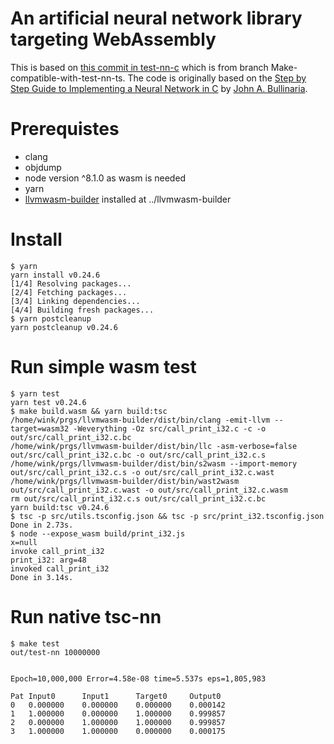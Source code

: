 # An artificial neural network library targeting WebAssembly

This is based on [this commit in test-nn-c](https://github.com/winksaville/test-nn-c/commit/5ca27097024ce857041b5a9773a86a91617724a0)
which is from branch Make-compatible-with-test-nn-ts. The code is originally
based on the [Step by Step Guide to Implementing a Neural Network in C](http://www.cs.bham.ac.uk/~jxb/INC/nn.html)
by [John A. Bullinaria](http://www.cs.bham.ac.uk/~jxb/).

# Prerequistes
- clang
- objdump
- node version ^8.1.0 as wasm is needed
- yarn
- [llvmwasm-builder](https://github.com/winksaville/llvmwasm-builder) installed at ../llvmwasm-builder

# Install
```
$ yarn
yarn install v0.24.6
[1/4] Resolving packages...
[2/4] Fetching packages...
[3/4] Linking dependencies...
[4/4] Building fresh packages...
$ yarn postcleanup
yarn postcleanup v0.24.6
```

# Run simple wasm test
```
$ yarn test
yarn test v0.24.6
$ make build.wasm && yarn build:tsc
/home/wink/prgs/llvmwasm-builder/dist/bin/clang -emit-llvm --target=wasm32 -Weverything -Oz src/call_print_i32.c -c -o out/src/call_print_i32.c.bc
/home/wink/prgs/llvmwasm-builder/dist/bin/llc -asm-verbose=false out/src/call_print_i32.c.bc -o out/src/call_print_i32.c.s
/home/wink/prgs/llvmwasm-builder/dist/bin/s2wasm --import-memory out/src/call_print_i32.c.s -o out/src/call_print_i32.c.wast
/home/wink/prgs/llvmwasm-builder/dist/bin/wast2wasm out/src/call_print_i32.c.wast -o out/src/call_print_i32.c.wasm
rm out/src/call_print_i32.c.s out/src/call_print_i32.c.bc
yarn build:tsc v0.24.6
$ tsc -p src/utils.tsconfig.json && tsc -p src/print_i32.tsconfig.json 
Done in 2.73s.
$ node --expose_wasm build/print_i32.js 
x=null
invoke call_print_i32
print_i32: arg=48
invoked call_print_i32
Done in 3.14s.
```

# Run native tsc-nn
```
$ make test
out/test-nn 10000000


Epoch=10,000,000 Error=4.58e-08 time=5.537s eps=1,805,983

Pat	Input0   	Input1   	Target0   	Output0   
0	0.000000	0.000000	0.000000	0.000142
1	1.000000	0.000000	1.000000	0.999857
2	0.000000	1.000000	1.000000	0.999857
3	1.000000	1.000000	0.000000	0.000175
```
